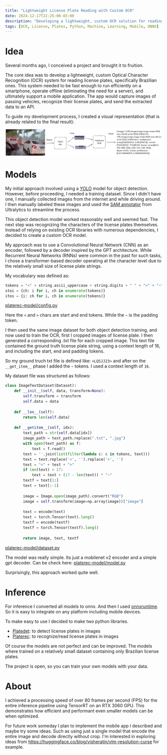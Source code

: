 ```yaml
---
title: "Lightweight License Plate Reading with Custom OCR"
date: 2024-12-17T22:25:00-03:00 
description: "Developing a lightweight, custom OCR solution for reading license plates."
tags: [OCR, License, Plates, Python, Machine, Learning, Mobile, ONNX]
---
```


# Idea

Several months ago, I conceived a project and brought it to fruition.

The core idea was to develop a lightweight, custom Optical Character Recognition (OCR) system for reading license plates, specifically Brazilian ones. This system needed to be fast enough to run efficiently on a smartphone, operate offline (eliminating the need for a server), and ultimately support a mobile application. The app would capture images of passing vehicles, recognize their license plates, and send the extracted data to an API.

To guide my development process, I created a visual representation (that is already related to the final result):

![image](images/plate_0.jpg)

# Models

My initial approach involved using a [YOLO](https://github.com/ultralytics/ultralytics) model for object detection. However, before proceeding, I needed a training dataset. Since I didn't have one, I manually collected images from the internet and while driving around. I then manually labeled these images and used the [SAM annotator](https://docs.ultralytics.com/reference/data/annotator/) from Ultralytics to streamline the process.

This object detection model worked reasonably well and seemed fast. The next step was recognizing the characters of the license plates themselves. Instead of relying on existing OCR libraries with numerous dependencies, I decided to create a custom OCR model.

My approach was to use a Convolutional Neural Network (CNN) as an encoder, followed by a decoder inspired by the GPT architecture. While Recurrent Neural Networks (RNNs) were common in the past for such tasks, I chose a transformer-based decoder operating at the character level due to the relatively small size of license plate strings.

My vocabulary was defined as:
```python
tokens = "<" + string.ascii_uppercase + string.digits + " " + ">" + "~"
stoi = {ch: i for i, ch in enumerate(tokens)}
itos = {i: ch for i, ch in enumerate(tokens)}
```
[platerec-model/config.py](https://github.com/pstwh/platerec-model/blob/0fe31042743e458801f0c2045ef2bd60640e21d7/config.py)

Here the `<` and `>` chars are start and end tokens. While the `~` is the padding token.

I then used the same image dataset for both object detection training, and now used to train the OCR, first I cropped images of license plate. I then generated a corresponding .txt file for each cropped image. This text file contained the ground truth license plate string, using a context length of 16, and including the start, end and padding tokens.

So my ground truch txt file is defined like: `<LQSJJ23>` and after on the `__get_item__` phase I added the `~` tokens. I used a context length of `16`.

My dataset file was structured as follows:
```python
class ImageTextDataset(Dataset):
    def __init__(self, data, transform=None):
        self.transform = transform
        self.data = data

    def __len__(self):
        return len(self.data)

    def __getitem__(self, idx):
        text_path = str(self.data[idx])
        image_path = text_path.replace(".txt", ".jpg")
        with open(text_path) as f:
            text = f.read()
        text = ''.join(list(filter(lambda c: c in tokens, text)))
        text = text.replace('<', '').replace('>', '')
        text = "<" + text + ">"
        if len(text) < 17:
            text = text + (17 - len(text)) * "~"
        textf = text[1:]
        text = text[:-1]

        image = Image.open(image_path).convert("RGB")
        image = self.transform(image=np.array(image))["image"]

        text = encode(text)
        text = torch.Tensor(text).long()
        textf = encode(textf)
        textf = torch.Tensor(textf).long()

        return image, text, textf
```
[platerec-model/dataset.py](https://github.com/pstwh/platerec-model/blob/0fe31042743e458801f0c2045ef2bd60640e21d7/dataset.py)


The model was really simple.
Its just a mobilenet v2 encoder and a simple gpt decoder. Can be check here: [platerec-model/model.py](https://github.com/pstwh/platerec-model/blob/main/model.py)

Surprisingly, this approach worked quite well.

# Inference

For inference I converted all models to onnx. And then I used [onnxruntime](https://github.com/microsoft/onnxruntime). So it is easy to integrate on any platform including mobile devices.

To make easy to use I decided to make two python libraries. 
- [Platedet](https://github.com/pstwh/platedet): to detect license plates in images
- [Platerec](https://github.com/pstwh/platerec): to recognize/read license plates in images

Of course the models are not perfect and can be improved. The models where trained on a relatively small dataset containing only Brazilian license plates. 

The project is open, so you can train your own models with your data.

# About 
I achieved a processing speed of over 80 frames per second (FPS) for the entire inference pipeline using TensorRT on an RTX 3060 GPU. This demonstrates how efficient and performant even smaller models can be when optimized.

For future work someday I plan to implement the mobile app I described and maybe try some ideas. Such as using just a single model that encode the entire image and decode directly without crop. I'm interested in exploring ideas from https://huggingface.co/blog/visheratin/vlm-resolution-curse for example. 

